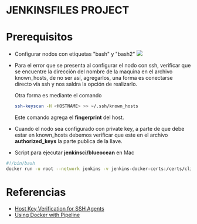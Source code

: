 # JENKINSFILES PROJECT

# Prerequisitos

- Configurar nodos con etiquetas "bash" y "bash2"
![](imgs/nodobash.gif)

- Para el error que se presenta al configurar el nodo con ssh, verificar que se encuentre la dirección del nombre de la maquina en el archivo known_hosts, de no ser así, agregarlos, una forma es conectarse directo vía ssh y nos saldra la opción de realizarlo. 

    Otra forma es mediante el comando 
    ```bash
    ssh-keyscan -H <HOSTNAME> >> ~/.ssh/known_hosts 
    ```
    Este comando agrega el **fingerprint** del host.

- Cuando el nodo sea configurado con private key, a parte de que debe estar en known_hosts debemos verificar que este en el archivo **authorized_keys** la parte publica de la llave.

- Script para ejecutar **jenkinsci/blueocean** en Mac
```bash 
#!/bin/bash
docker run -u root --network jenkins -v jenkins-docker-certs:/certs/client -v /Users/isortegah/Jenkins:/var/jenkins_home -v /Users/isortegah:/home -v /var/run/docker.sock:/var/run/docker.sock --group-add daemon -p 8082:8080 jenkinsci/blueocean
```
# Referencias

- [Host Key Verification for SSH Agents](https://support.cloudbees.com/hc/en-us/articles/115000073552-Host-Key-Verification-for-SSH-Agents)
- [Using Docker with Pipeline](https://www.jenkins.io/doc/book/pipeline/docker/#specifying-a-docker-label)